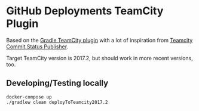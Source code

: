 # GitHub Deployments TeamCity Plugin

Based on the [Gradle TeamCity plugin](https://github.com/rodm/gradle-teamcity-plugin) with
a lot of inspiration from [Teamcity Commit Status Publisher](https://github.com/JetBrains/commit-status-publisher).

Target TeamCity version is 2017.2, but should work in more recent versions, too.

## Developing/Testing locally

```shell script
docker-compose up
./gradlew clean deployToTeamcity2017.2
```
